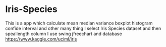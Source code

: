 # Iris-Species
This is a app which calculate mean median variance boxplot histogram confide interval and other many thing I select Iris Species dataset and then speallength column  I use swing jfreechart and database 
https://www.kaggle.com/uciml/iris


